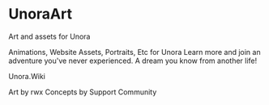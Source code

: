 # UnoraArt
Art and assets for Unora 

Animations, Website Assets, Portraits, Etc for Unora
Learn more and join an adventure you've never experienced.
A dream you know from another life! 


Unora.Wiki

Art by rwx
Concepts by Support Community